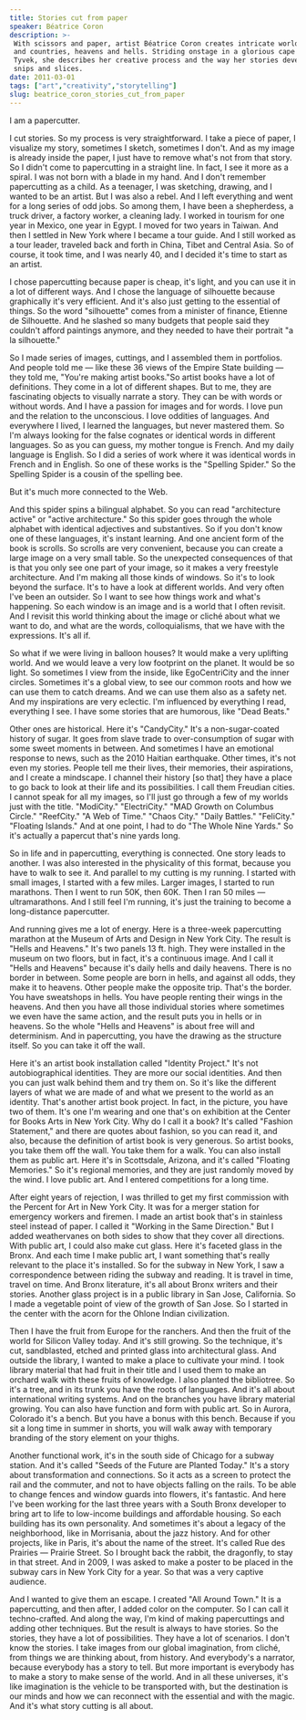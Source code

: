```yaml
---
title: Stories cut from paper
speaker: Béatrice Coron
description: >-
 With scissors and paper, artist Béatrice Coron creates intricate worlds, cities
 and countries, heavens and hells. Striding onstage in a glorious cape cut from
 Tyvek, she describes her creative process and the way her stories develop from
 snips and slices.
date: 2011-03-01
tags: ["art","creativity","storytelling"]
slug: beatrice_coron_stories_cut_from_paper
---
```


I am a papercutter. 

I cut stories. So my process is very straightforward. I take a piece of paper, I visualize
my story, sometimes I sketch, sometimes I don't. And as my image is already inside the
paper, I just have to remove what's not from that story. So I didn't come to papercutting
in a straight line. In fact, I see it more as a spiral. I was not born with a blade in my
hand. And I don't remember papercutting as a child. As a teenager, I was sketching,
drawing, and I wanted to be an artist. But I was also a rebel. And I left everything and
went for a long series of odd jobs. So among them, I have been a shepherdess, a truck
driver, a factory worker, a cleaning lady. I worked in tourism for one year in Mexico, one
year in Egypt. I moved for two years in Taiwan. And then I settled in New York where I
became a tour guide. And I still worked as a tour leader, traveled back and forth in
China, Tibet and Central Asia. So of course, it took time, and I was nearly 40, and I
decided it's time to start as an artist.

I chose papercutting because paper is cheap, it's light, and you can use it in a lot of
different ways. And I chose the language of silhouette because graphically it's very
efficient. And it's also just getting to the essential of things. So the word "silhouette"
comes from a minister of finance, Etienne de Silhouette. And he slashed so many budgets
that people said they couldn't afford paintings anymore, and they needed to have their
portrait "a la silhouette." 

So I made series of images, cuttings, and I assembled them in portfolios. And people told
me — like these 36 views of the Empire State building — they told me, "You're making
artist books."So artist books have a lot of definitions. They come in a lot of different
shapes. But to me, they are fascinating objects to visually narrate a story. They can be
with words or without words. And I have a passion for images and for words. I love pun and
the relation to the unconscious. I love oddities of languages. And everywhere I lived, I
learned the languages, but never mastered them. So I'm always looking for the false
cognates or identical words in different languages. So as you can guess, my mother tongue
is French. And my daily language is English. So I did a series of work where it was
identical words in French and in English. So one of these works is the "Spelling Spider."
So the Spelling Spider is a cousin of the spelling bee.

But it's much more connected to the Web. 

And this spider spins a bilingual alphabet. So you can read "architecture active" or
"active architecture." So this spider goes through the whole alphabet with identical
adjectives and substantives. So if you don't know one of these languages, it's instant
learning. And one ancient form of the book is scrolls. So scrolls are very convenient,
because you can create a large image on a very small table. So the unexpected consequences
of that is that you only see one part of your image, so it makes a very freestyle
architecture. And I'm making all those kinds of windows. So it's to look beyond the
surface. It's to have a look at different worlds. And very often I've been an outsider. So
I want to see how things work and what's happening. So each window is an image and is a
world that I often revisit. And I revisit this world thinking about the image or cliché
about what we want to do, and what are the words, colloquialisms, that we have with the
expressions. It's all if.

So what if we were living in balloon houses? It would make a very uplifting world. And we
would leave a very low footprint on the planet. It would be so light. So sometimes I view
from the inside, like EgoCentriCity and the inner circles. Sometimes it's a global view,
to see our common roots and how we can use them to catch dreams. And we can use them also
as a safety net. And my inspirations are very eclectic. I'm influenced by everything I
read, everything I see. I have some stories that are humorous, like "Dead Beats."

Other ones are historical. Here it's "CandyCity." It's a non-sugar-coated history of
sugar. It goes from slave trade to over-consumption of sugar with some sweet moments in
between. And sometimes I have an emotional response to news, such as the 2010 Haitian
earthquake. Other times, it's not even my stories. People tell me their lives, their
memories, their aspirations, and I create a mindscape. I channel their history [so that]
they have a place to go back to look at their life and its possibilities. I call them
Freudian cities. I cannot speak for all my images, so I'll just go through a few of my
worlds just with the title. "ModiCity." "ElectriCity." "MAD Growth on Columbus Circle."
"ReefCity." "A Web of Time." "Chaos City." "Daily Battles." "FeliCity." "Floating
Islands." And at one point, I had to do "The Whole Nine Yards." So it's actually a
papercut that's nine yards long. 

So in life and in papercutting, everything is connected. One story leads to another. I was
also interested in the physicality of this format, because you have to walk to see it. And
parallel to my cutting is my running. I started with small images, I started with a few
miles. Larger images, I started to run marathons. Then I went to run 50K, then 60K. Then I
ran 50 miles — ultramarathons. And I still feel I'm running, it's just the training to
become a long-distance papercutter.

And running gives me a lot of energy. Here is a three-week papercutting marathon at the
Museum of Arts and Design in New York City. The result is "Hells and Heavens." It's two
panels 13 ft. high. They were installed in the museum on two floors, but in fact, it's a
continuous image. And I call it "Hells and Heavens" because it's daily hells and daily
heavens. There is no border in between. Some people are born in hells, and against all
odds, they make it to heavens. Other people make the opposite trip. That's the border. You
have sweatshops in hells. You have people renting their wings in the heavens. And then you
have all those individual stories where sometimes we even have the same action, and the
result puts you in hells or in heavens. So the whole "Hells and Heavens" is about free
will and determinism. And in papercutting, you have the drawing as the structure itself. So
you can take it off the wall.

Here it's an artist book installation called "Identity Project." It's not autobiographical
identities. They are more our social identities. And then you can just walk behind them
and try them on. So it's like the different layers of what we are made of and what we
present to the world as an identity. That's another artist book project. In fact, in the
picture, you have two of them. It's one I'm wearing and one that's on exhibition at the
Center for Books Arts in New York City. Why do I call it a book? It's called "Fashion
Statement," and there are quotes about fashion, so you can read it, and also, because the
definition of artist book is very generous. So artist books, you take them off the wall.
You take them for a walk. You can also install them as public art. Here it's in
Scottsdale, Arizona, and it's called "Floating Memories." So it's regional memories, and
they are just randomly moved by the wind. I love public art. And I entered competitions for
a long time.

After eight years of rejection, I was thrilled to get my first commission with the Percent
for Art in New York City. It was for a merger station for emergency workers and firemen. I
made an artist book that's in stainless steel instead of paper. I called it "Working in
the Same Direction." But I added weathervanes on both sides to show that they cover all
directions. With public art, I could also make cut glass. Here it's faceted glass in the
Bronx. And each time I make public art, I want something that's really relevant to the
place it's installed. So for the subway in New York, I saw a correspondence between riding
the subway and reading. It is travel in time, travel on time. And Bronx literature, it's
all about Bronx writers and their stories. Another glass project is in a public library in
San Jose, California. So I made a vegetable point of view of the growth of San Jose. So I
started in the center with the acorn for the Ohlone Indian civilization.

Then I have the fruit from Europe for the ranchers. And then the fruit of the world for
Silicon Valley today. And it's still growing. So the technique, it's cut, sandblasted,
etched and printed glass into architectural glass. And outside the library, I wanted to
make a place to cultivate your mind. I took library material that had fruit in their title
and I used them to make an orchard walk with these fruits of knowledge. I also planted the
bibliotree. So it's a tree, and in its trunk you have the roots of languages. And it's all
about international writing systems. And on the branches you have library material
growing. You can also have function and form with public art. So in Aurora, Colorado it's
a bench. But you have a bonus with this bench. Because if you sit a long time in summer in
shorts, you will walk away with temporary branding of the story element on your
thighs.

Another functional work, it's in the south side of Chicago for a subway station. And it's
called "Seeds of the Future are Planted Today." It's a story about transformation and
connections. So it acts as a screen to protect the rail and the commuter, and not to have
objects falling on the rails. To be able to change fences and window guards into flowers,
it's fantastic. And here I've been working for the last three years with a South Bronx
developer to bring art to life to low-income buildings and affordable housing. So each
building has its own personality. And sometimes it's about a legacy of the neighborhood,
like in Morrisania, about the jazz history. And for other projects, like in Paris, it's
about the name of the street. It's called Rue des Prairies — Prairie Street. So I brought
back the rabbit, the dragonfly, to stay in that street. And in 2009, I was asked to make a
poster to be placed in the subway cars in New York City for a year. So that was a very
captive audience.

And I wanted to give them an escape. I created "All Around Town." It is a papercutting,
and then after, I added color on the computer. So I can call it techno-crafted. And along
the way, I'm kind of making papercuttings and adding other techniques. But the result is
always to have stories. So the stories, they have a lot of possibilities. They have a lot
of scenarios. I don't know the stories. I take images from our global imagination, from
cliché, from things we are thinking about, from history. And everybody's a narrator,
because everybody has a story to tell. But more important is everybody has to make a story
to make sense of the world. And in all these universes, it's like imagination is the
vehicle to be transported with, but the destination is our minds and how we can reconnect
with the essential and with the magic. And it's what story cutting is all
about.

<!--
ad_duration=3.33
comment_count=71
event="TED2011"
external_start_time=0
has_talk_citation=1
intro_duration=11.82
is_subtitle_required="False"
is_talk_featured="True"
language="en"
language_swap="False"
native_language="en"
number_of_related_talks=6
number_of_speakers=1
number_of_subtitled_videos=30
number_of_tags=3
number_of_talk_download_languages=31
number_of_talk_more_resources=1
number_of_talk_recommendations=0
number_of_talks_take_actions=1
post_ad_duration=0.83
published_timestamp="2011-10-28 14:50:56"
recording_date="2011-03-01"
speaker_description="Papercutter artist"
speaker_is_published=1
speaker_name="Béatrice Coron"
speaker_what_others_say="I invent situations, cities and worlds to be explored to make sense of our own."
talk_name="Stories cut from paper"
talks_tags=["art","creativity","storytelling"]
url_audio="https://download.ted.com/talks/BeatriceCoron_2011.mp3?apikey=acme-roadrunner"
url_photo_speaker="https://pe.tedcdn.com/images/ted/35a50301e4486b6cf598b4a48b19d427d7bef9ec_254x191.jpg"
url_photo_talk="https://pe.tedcdn.com/images/ted/38e7c46deeaab6feccf10f94186858dc2fa9d54e_800x600.jpg"
url_webpage="https://www.ted.com/talks/beatrice_coron_stories_cut_from_paper"
video_type_name="TED Stage Talk"
-->